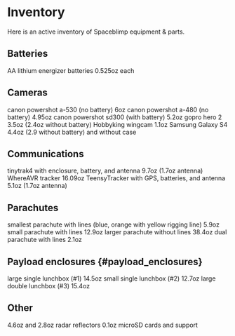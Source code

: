 # Inventory

Here is an active inventory of Spaceblimp equipment & parts.

## Batteries

AA lithium energizer batteries 0.525oz each

## Cameras

canon powershot a-530 (no battery) 6oz canon powershot a-480 (no
battery) 4.95oz canon powershot sd300 (with battery) 5.2oz gopro hero 2
3.5oz (2.4oz without battery) Hobbyking wingcam 1.1oz Samsung Galaxy S4
4.4oz (2.9 without battery) and without case

## Communications

tinytrak4 with enclosure, battery, and antenna 9.7oz (1.7oz antenna)
WhereAVR tracker 16.09oz TeensyTracker with GPS, batteries, and antenna
5.1oz (1.7oz antenna)

## Parachutes

smallest parachute with lines (blue, orange with yellow rigging line)
5.9oz small parachute with lines 12.9oz larger parachute without lines
38.4oz dual parachute with lines 2.1oz

## Payload enclosures {#payload_enclosures}

large single lunchbox (#1) 14.5oz small single lunchbox (#2) 12.7oz
large double lunchbox (#3) 15.4oz

## Other

4.6oz and 2.8oz radar reflectors 0.1oz microSD cards and support
